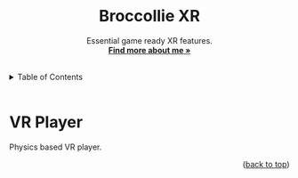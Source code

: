 <div id="top"></div>

<br />

<!-- PROJECT LOGO -->
<div align="center">
  <!-- <img src="" alt="Logo" width="130" height="130"> -->
  <h1 align="center">Broccollie XR</h1>
  <p align="center">
    Essential game ready XR features.
    <br />
    <a href="https://colliecollie.netlify.app"><strong>Find more about me »</strong></a>
    <br />
    <br />
  </p>
</div>

<!-- TABLE OF CONTENTS -->
<details>
  <summary>Table of Contents</summary>
  <ol>
    <li><a href="#vr-player">VR Player</a></li>
  </ol>
</details>

<br />

# VR Player

Physics based VR player.

<p align="right">(<a href="#top">back to top</a>)</p>
<br />
